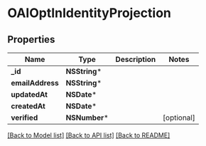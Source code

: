 # OAIOptInIdentityProjection

## Properties
Name | Type | Description | Notes
------------ | ------------- | ------------- | -------------
**_id** | **NSString*** |  | 
**emailAddress** | **NSString*** |  | 
**updatedAt** | **NSDate*** |  | 
**createdAt** | **NSDate*** |  | 
**verified** | **NSNumber*** |  | [optional] 

[[Back to Model list]](../README#documentation-for-models) [[Back to API list]](../README#documentation-for-api-endpoints) [[Back to README]](../README)



